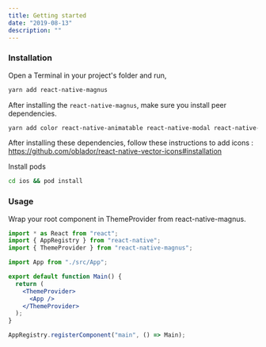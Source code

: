 ```yaml
---
title: Getting started
date: "2019-08-13"
description: ""
---
```


### Installation

Open a Terminal in your project's folder and run,

```bash
yarn add react-native-magnus
```

After installing the `react-native-magnus`, make sure you install peer dependencies.

```bash
yarn add color react-native-animatable react-native-modal react-native-vector-icons
```

After installing these dependencies, follow these instructions to add icons : https://github.com/oblador/react-native-vector-icons#installation

Install pods

```bash
cd ios && pod install
```

### Usage

Wrap your root component in ThemeProvider from react-native-magnus.

```jsx
import * as React from "react";
import { AppRegistry } from "react-native";
import { ThemeProvider } from "react-native-magnus";

import App from "./src/App";

export default function Main() {
  return (
    <ThemeProvider>
      <App />
    </ThemeProvider>
  );
}

AppRegistry.registerComponent("main", () => Main);
```

<br>

